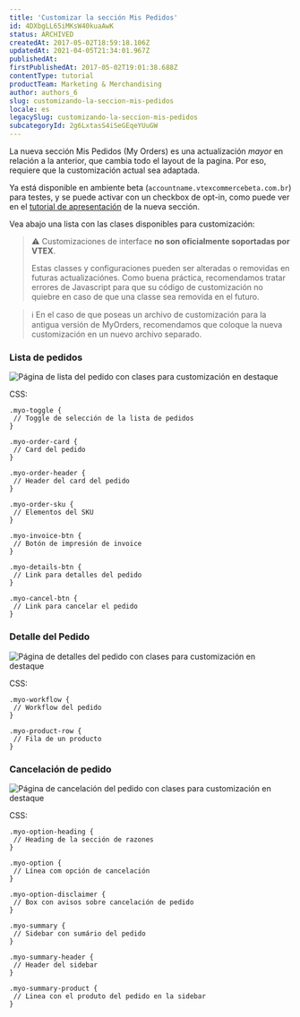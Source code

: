 ```yaml
---
title: 'Customizar la sección Mis Pedidos'
id: 4DXbgLL65iMKsW40kuaAwK
status: ARCHIVED
createdAt: 2017-05-02T18:59:18.106Z
updatedAt: 2021-04-05T21:34:01.967Z
publishedAt: 
firstPublishedAt: 2017-05-02T19:01:38.688Z
contentType: tutorial
productTeam: Marketing & Merchandising
author: authors_6
slug: customizando-la-seccion-mis-pedidos
locale: es
legacySlug: customizando-la-seccion-mis-pedidos
subcategoryId: 2g6LxtasS4iSeGEqeYUuGW
---
```


La nueva sección Mis Pedidos (My Orders) es una actualización *mayor* en relación a la anterior, que cambia todo el layout de la pagina. Por eso, requiere que la customización actual sea adaptada.

Ya está disponible en ambiente beta (`accountname.vtexcommercebeta.com.br`) para testes, y se puede activar con un checkbox de opt-in, como puede ver en el [tutorial de apresentación](http://help.vtex.com/es/tutorial/nueva-seccion-de-mis-pedidos) de la nueva sección.

Vea abajo una lista con las clases disponibles para customización:

>⚠️ Customizaciones de interface **no son oficialmente soportadas por VTEX**.
>
>
> 
>
>
> 
> Estas classes y configuraciones pueden ser alteradas o removidas en futuras actualizaciónes. Como buena práctica, recomendamos tratar errores de Javascript para que su código de customización no quiebre en caso de que una classe sea removida en el futuro.

>ℹ️ En el caso de que poseas un archivo de customización para la antigua versión de MyOrders, recomendamos que coloque la nueva customización en un nuevo archivo separado.

### Lista de pedidos

![Página de lista del pedido con clases para customización en destaque](//images.contentful.com/alneenqid6w5/1P5JMzt3jGIAKIOmC4ka4e/d7511d7273f4a957acc6f7e1322a81e6/my-orders-doc-1.png)

CSS:
```
.myo-toggle {  
 // Toggle de selección de la lista de pedidos  
}  

.myo-order-card {  
 // Card del pedido  
}  

.myo-order-header {
 // Header del card del pedido
}

.myo-order-sku {
 // Elementos del SKU
}

.myo-invoice-btn {
 // Botón de impresión de invoice
}

.myo-details-btn {
 // Link para detalles del pedido
}

.myo-cancel-btn {
 // Link para cancelar el pedido
}
```

### Detalle del Pedido

![Página de detalles del pedido con clases para customización en destaque](//images.contentful.com/alneenqid6w5/CF8gDhZGeG2qYK44AKW68/6a46176cb65fa479f1687fd82a3bfd12/my-orders-doc-2.png)

CSS:
```
.myo-workflow {
 // Workflow del pedido
}

.myo-product-row {
 // Fila de un producto
}
```

### Cancelación de pedido

![Página de cancelación del pedido con clases para customización en destaque](//images.contentful.com/alneenqid6w5/1WTQWTszjSqasKY82KuemC/56ca4c3e5a1264d35d40b8753f473065/my-orders-doc-3.png)

CSS:
```
.myo-option-heading {
 // Heading de la sección de razones
}

.myo-option {
 // Línea com opción de cancelación
}

.myo-option-disclaimer {
 // Box con avisos sobre cancelación de pedido
}

.myo-summary {
 // Sidebar con sumário del pedido
}

.myo-summary-header {
 // Header del sidebar
}

.myo-summary-product {
 // Linea con el produto del pedido en la sidebar
}
```
